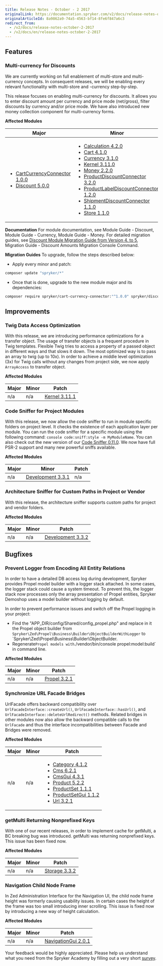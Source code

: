 ```yaml
---
title: Release Notes - October - 2 2017
originalLink: https://documentation.spryker.com/v2/docs/release-notes-october-2-2017
originalArticleId: 8a9862a9-74a5-4563-bf14-8fe6f847a6c3
redirect_from:
  - /v2/docs/release-notes-october-2-2017
  - /v2/docs/en/release-notes-october-2-2017
---
```


## Features
### Multi-currency for Discounts
We are currently working on full enablement of multi-store and multi-currency concepts. In consequent releases, we will be enabling every relevant functionality with multi-store and -currency step-by-step.

This release focuses on enabling multi-currency for discounts. It allows you to enter discount amount per currency and price mode (net/gross), filter discounts by currency and/or price mode. We have also introduced new money collection component for multi-currency forms.

**Affected Modules**

| Major | Minor | Patch |
| --- | --- | --- |
| <ul><li>[CartCurrencyConnector 1.0.0](https://github.com/spryker/cart-currency-connector/releases/tag/1.0.0)</li><li>[Discount 5.0.0](https://github.com/spryker/Discount/releases/tag/5.0.0)</li></ul> | <ul><li>[Calculation 4.2.0](https://github.com/spryker/Calculation/releases/tag/4.2.0)</li><li>[Cart 4.1.0](https://github.com/spryker/Cart/releases/tag/4.1.0)</li><li>[Currency 3.1.0](https://github.com/spryker/Currency/releases/tag/3.1.0)</li><li>[Kernel 3.11.0](https://github.com/spryker/Kernel/releases/tag/3.11.0)</li><li>[Money 2.2.0](https://github.com/spryker/Money/releases/tag/2.2.0)</li><li>[ProductDiscountConnector 3.2.0](https://github.com/spryker/product-discount-connector/releases/tag/3.2.0)</li><li>[ProductLabelDiscountConnector 1.2.0](https://github.com/spryker/product-label-discount-connector/releases/tag/1.2.0)</li><li>[ShipmentDiscountConnector 1.1.0](https://github.com/spryker/shipment-discount-connector/releases/tag/1.1.0)</li><li>[Store 1.1.0](https://github.com/spryker/Store/releases/tag/1.1.0)</li></ul> | <ul><li>[CustomerGroupDiscountConnector 2.0.2](https://github.com/spryker/customer-group-discount-connector/releases/tag/2.0.2)</li><li>[DiscountCalculationConnector 5.0.1](https://github.com/spryker/DiscountCalculationConnector/releases/tag/5.0.1)</li><li>[DiscountPromotion 1.0.2](https://github.com/spryker/discount-promotion/releases/tag/1.0.2)</li><li>[OmsDiscountConnector 3.0.1](https://github.com/spryker/oms-discount-connector/releases/tag/3.0.1)</li></ul> |

**Documentation**
For module documentation, see Module Guide - Discount<!--/module_guide/spryker/discount.htm)-->, Module Guide - Currency<!--/module_guide/spryker/currency.htm)-->, Module Guide - Money<!--/module_guide/spryker/money.htm)-->.
For detailed migration guides, see [Discount Module Migration Guide from Version 4. to 5](/docs/scos/dev/migration-and-integration/201903.0/module-migration-guides/migration-guide-discount.html#upgrading-from-version-4---to-version-5--), Migration Guide - Discount Amounts Migration Console Command.

**Migration Guides**
To upgrade, follow the steps described below:

* Apply every minor and patch:

```bash
composer update "spryker/*"
```

* Once that is done, upgrade to the new module major and its dependencies:

```bash
composer require spryker/cart-currency-connector:"^1.0.0" spryker/discount:"^5.0.0"
```

## Improvements
### Twig Data Access Optimization
With this release, we are introducing performance optimizations for a transfer object. The usage of transfer objects is a frequent procedure in Twig templates. Flexible Twig tries to access a property of a passed object in different ways and that slows it down. The most optimized way is to pass an array to twig (up to 10x). In order to achieve a middle level optimization (3x) for Twig calls without any changes from project side, we now apply  `ArrayAccess` to transfer object.

**Affected Modules**

| Major | Minor | Patch |
| --- | --- | --- |
| n/a | n/a | [Kernel 3.11.1](https://github.com/spryker/Kernel/releases/tag/3.11.1) |

### Code Sniffer for Project Modules
With this release, we now allow the code sniffer to run in module specific folders on project level. It checks the existence of each application layer per module. You can run the code sniffer for a specific module using the following command: `console code:sniff:style -m MyModuleName`. You can also check out the new version of our [Code Sniffer 0.11.0](https://github.com/spryker/code-sniffer/releases/tag/0.11.0). We now have full PSR-2 support and many new powerful sniffs available.

**Affected Modules**

| Major | Minor | Patch |
| --- | --- | --- |
| n/a | [Development 3.3.1](https://github.com/spryker/Development/releases/tag/3.3.1) | n/a |

### Architecture Sniffer for Custom Paths in Project or Vendor
With this release, the architecture sniffer supports custom paths for project and vendor folders.

**Affected Modules**

| Major | Minor| Patch |
| --- | --- | --- |
| n/a | n/a | [Development 3.3.2](https://github.com/spryker/Development/releases/tag/3.3.2) |

## Bugfixes
### Prevent Logger from Encoding All Entity Relations
In order to have a detailed DB access log during development, Spryker provides Propel model builder with a logger stack attached. In some cases, the logger stack could cause a system timeout. To prevent this, the logger stack now processes only the array presentation of Propel entities, Spryker Demoshop uses a model builder without logging by default.

In order to prevent performance issues and switch off the Propel logging in your project:

* Find the "APP_DIR/config/Shared/config_propel.php" and replace in it the Propel object builder from `Spryker\Zed\Propel\Business\Builder\ObjectBuilderWithLogger` to `Spryker\Zed\Propel\Business\Builder\ObjectBuilder.
* Regenerate` Propel models with `./vendor/bin/console propel:model:build` in command line.

**Affected Modules**

| Major | Minor | Patch |
| --- | --- | --- |
| n/a | n/a | [Propel 3.2.1](https://github.com/spryker/Propel/releases/tag/3.2.1) |

### Synchronize URL Facade Bridges
UrlFacade offers backward compatibility over `UrlFacadeInterface::createUrl()`, `UrlFacadeInterface::hasUrl()`, and `UrlFacadeInterface::deleteUrlRedirect()` methods. Related bridges in other modules now also allow the backward compatible calls to the `UrlFacade` and thus the interface incompatibilities between Facade and Bridges were removed.

**Affected Modules**

| Major | Minor | Patch |
| --- | --- | --- |
| n/a | n/a | <ul><li>[Category 4.1.2](https://github.com/spryker/Category/releases/tag/4.1.2)</li><li>[Cms 6.2.1](https://github.com/spryker/Cms/releases/tag/6.2.1)</li><li>[CmsGui 4.3.1](https://github.com/spryker/cms-gui/releases/tag/4.3.1)</li><li>[Product 5.2.2](https://github.com/spryker/Product/releases/tag/5.2.2)</li><li>[ProductSet 1.1.1](https://github.com/spryker/product-set/releases/tag/1.1.1)</li><li>[ProductSetGui 1.1.2](https://github.com/spryker/product-set-gui/releases/tag/1.1.2)</li><li>[Url 3.2.1](https://github.com/spryker/Url/releases/tag/3.2.1)</li></ul> |

### getMulti Returning Nonprefixed Keys
With one of our recent releases, in order to implement cache for getMulti, a BC breaking bug was introduced. getMulti was returning nonprefixed keys. This issue has been fixed now.

**Affected Modules**

| Major | Minor | Patch |
| --- | --- | --- |
| n/a | n/a | [Storage 3.3.2](https://github.com/spryker/Storage/releases/tag/3.3.2) |

### Navigation Child Node Frame
In Zed Administration Interface for the Navigation UI, the child node frame height was formerly causing usability issues. In certain cases the height of the frame was too small introducing inner scrolling. This issue is fixed now by introducing a new way of height calculation.

**Affected Modules**

| Major | Minor | Patch |
| --- | --- | --- |
| n/a | n/a | [NavigationGui 2.0.1](https://github.com/spryker/navigation-gui/releases/tag/2.0.1) |

Your feedback would be highly appreciated. Please help us understand what you need from the Spryker Academy by filling out a very short [survey](https://docs.google.com/forms/d/1_vZg0lfqq24Qf9-fQhU50NgsEBy4eDqnDyx7gKz9Faw/edit).
